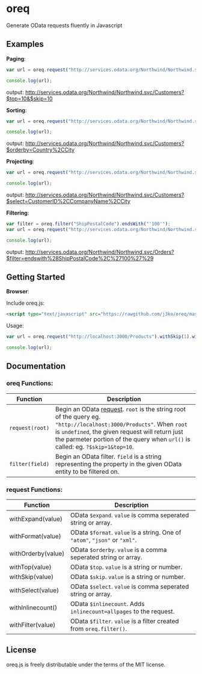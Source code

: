 # oreq

Generate OData requests fluently in Javascript

## Examples

**Paging**:

```javascript
var url = oreq.request("http://services.odata.org/Northwind/Northwind.svc/Customers").withSkip(10).withTop(10).url();

console.log(url);
```
output: <http://services.odata.org/Northwind/Northwind.svc/Customers?$top=10&$skip=10>

**Sorting**:

```javascript
var url = oreq.request("http://services.odata.org/Northwind/Northwind.svc/Customers").withOrderby(["Country","City"]).url();

console.log(url);
```
output: <http://services.odata.org/Northwind/Northwind.svc/Customers?$orderby=Country%2CCity>

**Projecting**:

```javascript
var url = oreq.request("http://services.odata.org/Northwind/Northwind.svc/Customers").withOrderby(["CustomerID","CompanyName","City"]).url();

console.log(url);
```
output: <http://services.odata.org/Northwind/Northwind.svc/Customers?$select=CustomerID%2CCompanyName%2CCity>

**Filtering**:

```javascript
var filter = oreq.filter("ShipPostalCode").endsWith("'100'");
var url = oreq.request("http://services.odata.org/Northwind/Northwind.svc/Orders").withFilter(filter).url();

console.log(url);
```
output: <http://services.odata.org/Northwind/Northwind.svc/Orders?$filter=endswith%28ShipPostalCode%2C%27100%27%29>

## Getting Started

<!--**NodeJs**:

Install the oreq packge:
```
$ npm install oreq
```

Usage:
```javascript
var oreq = require("oreq");
var url = oreq.request("http://localhost:3000/Products").withSkip(1).withTop(10).url();
console.log(url);
```
-->
**Browser**:

Include oreq.js:
```html
<script type="text/javascript" src="https://rawgithub.com/j3ko/oreq/master/src/oreq.js"></script>
```

Usage:
```javascript
var url = oreq.request("http://localhost:3000/Products").withSkip(1).withTop(10).url();

console.log(url);
```

## Documentation

### oreq Functions:

| Function | Description |
| -------- | ----------- |
| `request(root)` | Begin an OData [request](#request-functions).  `root` is the string root of the query eg. `"http://localhost:3000/Products"`.  When `root` is `undefined`, the given request will return just the parmeter portion of the query when `url()` is called: eg. `?$skip=1&top=10`.|
| `filter(field)` | Begin an OData filter.  `field` is a string representing the property in the given OData entity to be filtered on.|

### request Functions:

| Function | Description |
| -------- | ----------- |
| withExpand(value) | OData `$expand`.  `value` is comma seperated string or array. |
| withFormat(value) | OData `$format`.  `value` is a string.  One of `"atom"`, `"json"` or `"xml"`. |
| withOrderby(value) | OData `$orderby`.  `value` is a comma seperated string or array. |
| withTop(value) | OData `$top`.  `value` is a string or number. |
| withSkip(value) | OData `$skip`.  `value` is a string or number. |
| withSelect(value) | OData `$select`.  `value` is comma seperated string or array. |
| withInlinecount() | OData `$inlinecount`.  Adds `inlinecount=allpages` to the request.|
| withFilter(value) | OData `$filter`.  `value` is a filter created from `oreq.filter()`. |

## License
oreq.js is freely distributable under the terms of the MIT license.